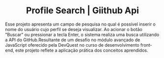 <h1 align="center">Profile Search | Giithub Api</h1>

<p>Esse projeto apresenta um campo de pesquisa no qual é possível inserir o nome do usuário cujo perfil se deseja visualizar. Ao acionar o botão "Buscar" ou pressionar a tecla Enter, o sistema realiza uma busca utilizando a API do GitHub.Resultante de um desafio no módulo avançado de JavaScript oferecido pela DevQuest no curso de desenvolvimento front-end, este projeto reflete a aplicação prática dos conceitos aprendidos.</p>